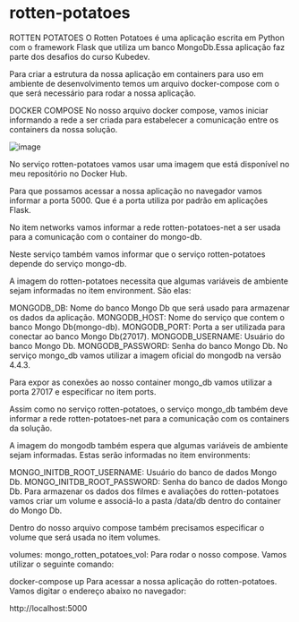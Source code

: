 # rotten-potatoes


ROTTEN POTATOES
O Rotten Potatoes é uma aplicação escrita em Python com o framework Flask que utiliza um banco MongoDb.Essa aplicação faz parte dos desafios do curso Kubedev.

Para criar a estrutura da nossa aplicação em containers para uso em ambiente de desenvolvimento temos um arquivo docker-compose com o que será necessário para rodar a nossa aplicação.

DOCKER COMPOSE
No nosso arquivo docker compose, vamos iniciar informando a rede a ser criada para estabelecer a comunicação entre os containers da nossa solução.

![image](https://user-images.githubusercontent.com/96360563/154437998-9c169fc6-31f8-43b3-8274-df7a3c0f0f53.png)


No serviço rotten-potatoes vamos usar uma imagem que está disponível no meu repositório no Docker Hub.

Para que possamos acessar a nossa aplicação no navegador vamos informar a porta 5000. Que é a porta utiliza por padrão em aplicações Flask.

No item networks vamos informar a rede rotten-potatoes-net a ser usada para a comunicação com o container do mongo-db.

Neste serviço também vamos informar que o serviço rotten-potatoes depende do serviço mongo-db.

A imagem do rotten-potatoes necessita que algumas variáveis de ambiente sejam informadas no item environment. São elas:

MONGODB_DB: Nome do banco Mongo Db que será usado para armazenar os dados da aplicação.
MONGODB_HOST: Nome do serviço que contem o banco Mongo Db(mongo-db).
MONGODB_PORT: Porta a ser utilizada para conectar ao banco Mongo Db(27017).
MONGODB_USERNAME: Usuário do banco Mongo Db.
MONGODB_PASSWORD: Senha do banco Mongo Db.
No serviço mongo_db vamos utilizar a imagem oficial do mongodb na versão 4.4.3.

Para expor as conexões ao nosso container mongo_db vamos utilizar a porta 27017 e especificar no item ports.

Assim como no serviço rotten-potatoes, o serviço mongo_db também deve informar a rede rotten-potatoes-net para a comunicação com os containers da solução.

A imagem do mongodb também espera que algumas variáveis de ambiente sejam informadas. Estas serão informadas no item environments:

MONGO_INITDB_ROOT_USERNAME: Usuário do banco de dados Mongo Db.
MONGO_INITDB_ROOT_PASSWORD: Senha do banco de dados Mongo Db.
Para armazenar os dados dos filmes e avaliações do rotten-potatoes vamos criar um volume e associá-lo a pasta /data/db dentro do container do Mongo Db.

Dentro do nosso arquivo compose também precisamos especificar o volume que será usada no item volumes.

volumes: 
  mongo_rotten_potatoes_vol:
Para rodar o nosso compose. Vamos utilizar o seguinte comando:

docker-compose up
Para acessar a nossa aplicação do rotten-potatoes. Vamos digitar o endereço abaixo no navegador:

http://localhost:5000
